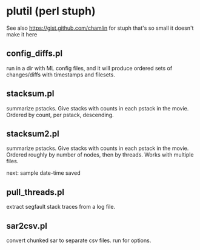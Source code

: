 # plutil (perl stuph)

See also https://gist.github.com/chamlin for stuph that's so small it doesn't make it here

## config_diffs.pl

run in a dir with ML config files, and it will produce ordered sets of changes/diffs with timestamps and filesets.

## stacksum.pl

summarize pstacks.  Give stacks with counts in each pstack in the movie.  Ordered by count, per pstack, descending.

## stacksum2.pl

summarize pstacks.  Give stacks with counts in each pstack in the movie.  Ordered roughly by number of nodes, then by threads.  Works with multiple files.

next:  sample date-time saved

## pull_threads.pl

extract segfault stack traces from a log file.

## sar2csv.pl

convert chunked sar to separate csv files.  run for options.
